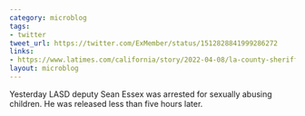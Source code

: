 ```yaml
---
category: microblog
tags:
- twitter
tweet_url: https://twitter.com/ExMember/status/1512828841999286272
links:
- https://www.latimes.com/california/story/2022-04-08/la-county-sheriffs-deputy-arrested-on-child-sex-abuse-charges
layout: microblog
---
```

Yesterday LASD deputy Sean Essex was arrested for sexually abusing children. He was released less than five hours later.
